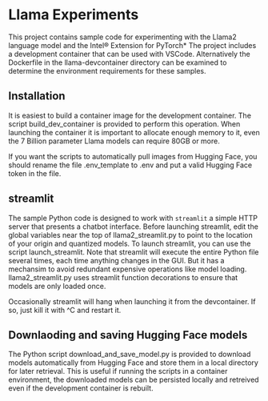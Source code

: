 # Llama Experiments
This project contains sample code for experimenting with the Llama2 language model and the Intel® Extension for PyTorch\*
The project includes a development container that can be used with VSCode.  Alternatively the Dockerfile in the
llama-devcontainer directory can be examined to determine the environment requirements for these samples.

## Installation
It is easiest to build a container image for the development container.  The script build_dev_container is provided to perform this operation.
When launching the container it is important to allocate enough memory to it, even the 7 Billion parameter Llama models can require 80GB or more.

If you want the scripts to automatically pull images from Hugging Face, you should rename the file .env_template to .env and put a valid
Hugging Face token in the file.

## streamlit
The sample Python code is designed to work with `streamlit` a simple HTTP server that presents a chatbot interface.
Before launching streamlit, edit the global variables near the top of llama2_streamlit.py to point to the location of your origin and quantized models.
To launch streamlit, you can use the script launch_streamlit.
Note that streamlit will execute the entire Python file several times, each time anything changes in the GUI.  But it has a mechansim to avoid
redundant expensive operations like model loading.  llama2_streamlit.py uses streamlit function decorations to ensure that models are only loaded
once.

Occasionally streamlit will hang when launching it from the devcontainer.  If so, just kill it with ^C and restart it.

## Downlaoding and saving Hugging Face models
The Python script download_and_save_model.py is provided to download models automatically from Hugging Face and store them in a local directory for
later retrieval.  This is useful if running the scripts in a container environment, the downloaded models can be persisted locally and retreived
even if the development container is rebuilt.
